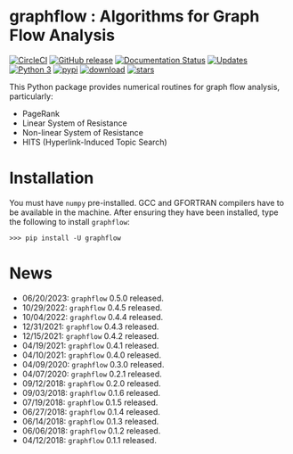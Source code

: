 # graphflow : Algorithms for Graph Flow Analysis

[![CircleCI](https://circleci.com/gh/stephenhky/GraphFlow.svg?style=svg)](https://circleci.com/gh/stephenhky/GraphFlow.svg)
[![GitHub release](https://img.shields.io/github/release/stephenhky/GraphFlow.svg?maxAge=3600)](https://github.com/stephenhky/GraphFlow/releases)
[![Documentation Status](https://readthedocs.org/projects/graphflow/badge/?version=latest)](https://graphflow.readthedocs.io/en/latest/?badge=latest)
[![Updates](https://pyup.io/repos/github/stephenhky/GraphFlow/shield.svg)](https://pyup.io/repos/github/stephenhky/GraphFlow/)
[![Python 3](https://pyup.io/repos/github/stephenhky/GraphFlow/python-3-shield.svg)](https://pyup.io/repos/github/stephenhky/GraphFlow/)
[![pypi](https://img.shields.io/pypi/v/graphflow.svg?maxAge=3600)](https://pypi.org/project/graphflow/)
[![download](https://img.shields.io/pypi/dm/graphflow.svg?maxAge=2592000&label=installs&color=%2327B1FF)](https://pypi.org/project/grapgflow/)
[![stars](https://img.shields.io/github/stars/stephenhky/GraphFlow.svg?style=social&label=Star&maxAge=60)](https://github.com/stephenhky/GraphFlow)


This Python package provides numerical routines for graph flow analysis, particularly:

* PageRank
* Linear System of Resistance
* Non-linear System of Resistance
* HITS (Hyperlink-Induced Topic Search)

# Installation

You must have `numpy` pre-installed. GCC and GFORTRAN compilers have to be available in the machine.
After ensuring they have been installed, type the following to install `graphflow`:

```
>>> pip install -U graphflow
```

# News

* 06/20/2023: `graphflow` 0.5.0 released.
* 10/29/2022: `graphflow` 0.4.5 released.
* 10/04/2022: `graphflow` 0.4.4 released.
* 12/31/2021: `graphflow` 0.4.3 released.
* 12/15/2021: `graphflow` 0.4.2 released.
* 04/19/2021: `graphflow` 0.4.1 released.
* 04/10/2021: `graphflow` 0.4.0 released.
* 04/09/2020: `graphflow` 0.3.0 released.
* 04/07/2020: `graphflow` 0.2.1 released.
* 09/12/2018: `graphflow` 0.2.0 released.
* 09/03/2018: `graphflow` 0.1.6 released.
* 07/19/2018: `graphflow` 0.1.5 released.
* 06/27/2018: `graphflow` 0.1.4 released.
* 06/14/2018: `graphflow` 0.1.3 released.
* 06/06/2018: `graphflow` 0.1.2 released.
* 04/12/2018: `graphflow` 0.1.1 released.
